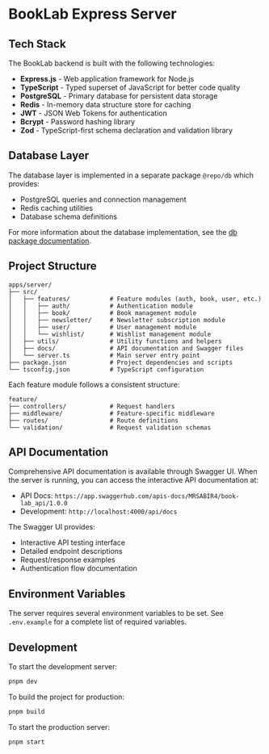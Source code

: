# BookLab Express Server

## Tech Stack

The BookLab backend is built with the following technologies:

- **Express.js** - Web application framework for Node.js
- **TypeScript** - Typed superset of JavaScript for better code quality
- **PostgreSQL** - Primary database for persistent data storage
- **Redis** - In-memory data structure store for caching
- **JWT** - JSON Web Tokens for authentication
- **Bcrypt** - Password hashing library
- **Zod** - TypeScript-first schema declaration and validation library

## Database Layer

The database layer is implemented in a separate package `@repo/db` which provides:

- PostgreSQL queries and connection management
- Redis caching utilities
- Database schema definitions

For more information about the database implementation, see the [db package documentation](../../packages/db/README.md).

## Project Structure

```
apps/server/
├── src/
│   ├── features/           # Feature modules (auth, book, user, etc.)
│   │   ├── auth/           # Authentication module
│   │   ├── book/           # Book management module
│   │   ├── newsletter/     # Newsletter subscription module
│   │   ├── user/           # User management module
│   │   └── wishlist/       # Wishlist management module
│   ├── utils/              # Utility functions and helpers
│   ├── docs/               # API documentation and Swagger files
│   └── server.ts           # Main server entry point
├── package.json            # Project dependencies and scripts
└── tsconfig.json           # TypeScript configuration
```

Each feature module follows a consistent structure:

```
feature/
├── controllers/            # Request handlers
├── middleware/             # Feature-specific middleware
├── routes/                 # Route definitions
└── validation/             # Request validation schemas
```

## API Documentation

Comprehensive API documentation is available through Swagger UI. When the server is running, you can access the interactive API documentation at:

- API Docs: `https://app.swaggerhub.com/apis-docs/MRSABIR4/book-lab_api/1.0.0`
- Development: `http://localhost:4000/api/docs`

The Swagger UI provides:

- Interactive API testing interface
- Detailed endpoint descriptions
- Request/response examples
- Authentication flow documentation

## Environment Variables

The server requires several environment variables to be set. See `.env.example` for a complete list of required variables.

## Development

To start the development server:

```bash
pnpm dev
```

To build the project for production:

```bash
pnpm build
```

To start the production server:

```bash
pnpm start
```

